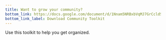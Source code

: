 ```yaml
---
title: Want to grow your community?
bottom_link: https://docs.google.com/document/d/1Nnam5NRBxbVqMJ7GrCcldSoFEtf1urMsZt63jfwS644
bottom_link_label: Download Community Toolkit
---
```


Use this toolkit to help you get organized.
